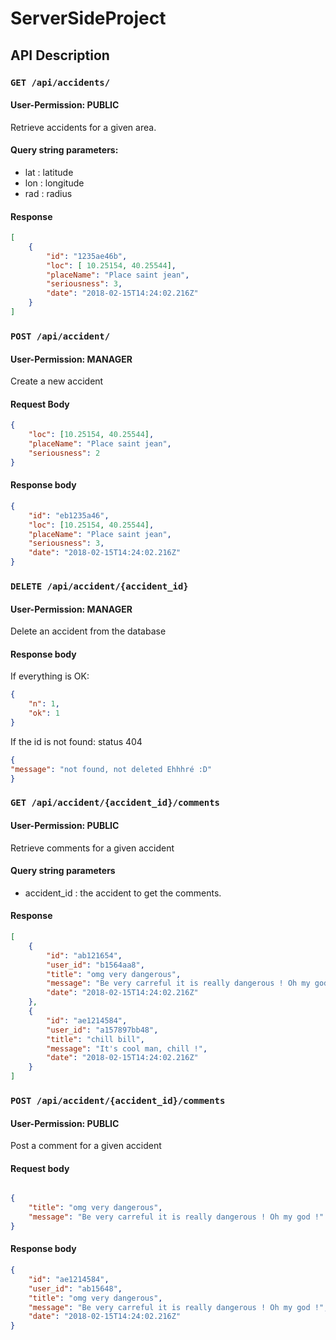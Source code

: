# ServerSideProject

## API Description

### `GET /api/accidents/`

#### User-Permission: **PUBLIC**
Retrieve accidents for a given area.

#### Query string parameters:
- lat : latitude
- lon : longitude
- rad : radius

#### Response
```json
[
    { 
        "id": "1235ae46b",
        "loc": [ 10.25154, 40.25544],
        "placeName": "Place saint jean",
        "seriousness": 3,
        "date": "2018-02-15T14:24:02.216Z"
    }
]
```

### `POST /api/accident/`

#### User-Permission: **MANAGER**
Create a new accident

#### Request Body

```json
{ 
    "loc": [10.25154, 40.25544],
    "placeName": "Place saint jean",
    "seriousness": 2
}
```

#### Response body

```json
{ 
    "id": "eb1235a46",
    "loc": [10.25154, 40.25544],
    "placeName": "Place saint jean",
    "seriousness": 3,
    "date": "2018-02-15T14:24:02.216Z"
}
```

### `DELETE /api/accident/{accident_id}`
#### User-Permission: **MANAGER**
Delete an accident from the database

#### Response body
If everything is OK:
````json
{
    "n": 1,
    "ok": 1
}
````
If the id is not found: status 404

````json
{
"message": "not found, not deleted Ehhhré :D"
}
````

### `GET /api/accident/{accident_id}/comments`
#### User-Permission: **PUBLIC**

Retrieve comments for a given accident

#### Query string parameters
- accident_id : the accident to get the comments.

#### Response
```json
[
    {
        "id": "ab121654",
        "user_id": "b1564aa8",
        "title": "omg very dangerous",
        "message": "Be very carreful it is really dangerous ! Oh my god !",
        "date": "2018-02-15T14:24:02.216Z"
    },
    {
        "id": "ae1214584",
        "user_id": "a157897bb48",
        "title": "chill bill",
        "message": "It's cool man, chill !",
        "date": "2018-02-15T14:24:02.216Z"
    }
]
```

### `POST /api/accident/{accident_id}/comments`
#### User-Permission: **PUBLIC**

Post a comment for a given accident

#### Request body

```json

{
    "title": "omg very dangerous",
    "message": "Be very carreful it is really dangerous ! Oh my god !"
}

```

#### Response body
```json
{
    "id": "ae1214584",
    "user_id": "ab15648",
    "title": "omg very dangerous",
    "message": "Be very carreful it is really dangerous ! Oh my god !",
    "date": "2018-02-15T14:24:02.216Z"
}
```
